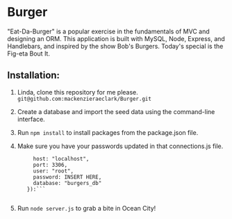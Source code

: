 # Burger
"Eat-Da-Burger" is a popular exercise in the fundamentals of MVC and designing an ORM. This application is built with MySQL, Node, Express, and Handlebars, and inspired by the show Bob's Burgers. Today's special is the Fig-eta Bout It.


## Installation:
1. Linda, clone this repository for me please. <br>
      `git@github.com:mackenzieraeclark/Burger.git`

2. Create a database and import the seed data using the command-line interface.

3. Run `npm install` to install packages from the package.json file.

4. Make sure you have your passwords updated in that connections.js file. <br>
      ```var connection = mysql.createConnection({
           host: "localhost",
           port: 3306,
           user: "root",
           password: INSERT HERE,
           database: "burgers_db"
         }):```
         
5. Run `node server.js` to grab a bite in Ocean City!
